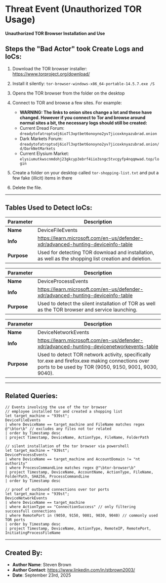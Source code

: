 # Threat Event (Unauthorized TOR Usage)
**Unauthorized TOR Browser Installation and Use**

## Steps the "Bad Actor" took Create Logs and IoCs:
1. Download the TOR browser installer: https://www.torproject.org/download/
2. Install it silently: ```tor-browser-windows-x86_64-portable-14.5.7.exe /S```
3. Opens the TOR browser from the folder on the desktop
4. Connect to TOR and browse a few sites. For example:
   - **WARNING: The links to onion sites change a lot and these have changed. However if you connect to Tor and browse around normal sites a bit, the necessary logs should still be created:**
   - Current Dread Forum: ```dreadytofatroptsdj6io7l3xptbet6onoyno2yv7jicoxknyazubrad.onion```
   - Dark Markets Forum: ```dreadytofatroptsdj6io7l3xptbet6onoyno2yv7jicoxknyazubrad.onion/d/DarkNetMarkets```
   - Current Elysium Market: ```elysiumutkwscnmdohj23gkcyp3ebrf4iio3sngc5tvcgyfp4nqqmwad.top/login```

6. Create a folder on your desktop called ```tor-shopping-list.txt``` and put a few fake (illicit) items in there
7. Delete the file.

---

## Tables Used to Detect IoCs:
| **Parameter**       | **Description**                                                              |
|---------------------|------------------------------------------------------------------------------|
| **Name**| DeviceFileEvents|
| **Info**|https://learn.microsoft.com/en-us/defender-xdr/advanced-hunting-deviceinfo-table|
| **Purpose**| Used for detecting TOR download and installation, as well as the shopping list creation and deletion. |

| **Parameter**       | **Description**                                                              |
|---------------------|------------------------------------------------------------------------------|
| **Name**| DeviceProcessEvents|
| **Info**|https://learn.microsoft.com/en-us/defender-xdr/advanced-hunting-deviceinfo-table|
| **Purpose**| Used to detect the silent installation of TOR as well as the TOR browser and service launching.|

| **Parameter**       | **Description**                                                              |
|---------------------|------------------------------------------------------------------------------|
| **Name**| DeviceNetworkEvents|
| **Info**|https://learn.microsoft.com/en-us/defender-xdr/advanced-hunting-devicenetworkevents-table|
| **Purpose**| Used to detect TOR network activity, specifically tor.exe and firefox.exe making connections over ports to be used by TOR (9050, 9150, 9001, 9030, 9040).|

---

## Related Queries:
```kql
// Events involving the use of the tor browser
// employee installed tor and created a shopping list
let target_machine = "939st";
DeviceFileEvents
| where DeviceName == target_machine and FileName matches regex @"\btor\b" // excludes any files not tor related
| order by Timestamp desc 
| project Timestamp, DeviceName, ActionType, FileName, FolderPath

// silent installation of the tor browser via powershell
let target_machine = "939st";
DeviceProcessEvents
| where DeviceName == target_machine and AccountDomain != "nt authority"
| where ProcessCommandLine matches regex @"\btor-browser\b"
| project Timestamp, DeviceName, AccountName, ActionType, FileName, FolderPath, SHA256, ProcessCommandLine
| order by Timestamp desc 

// proof of outbound connections over tor ports
let target_machine = "939st";
DeviceNetworkEvents
| where DeviceName == target_machine
| where ActionType == "ConnectionSuccess" // only filtering successfull connections
| where RemotePort in (9050, 9150, 9001, 9030, 9040) // commonly used TOR ports
| order by Timestamp desc
| project Timestamp, DeviceName, ActionType, RemoteIP, RemotePort, InitiatingProcessFileName

```

---

## Created By:
- **Author Name**: Steven Brown
- **Author Contact**: https://www.linkedin.com/in/stbrown2003/
- **Date**: September 23rd, 2025
